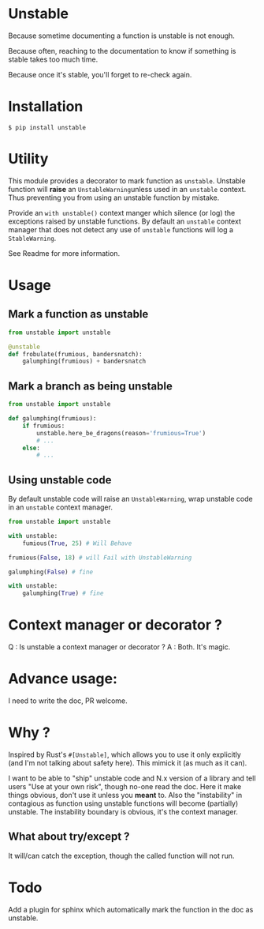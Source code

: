 # Unstable

Because sometime documenting a function is unstable is not
enough.

Because often, reaching to the documentation to know if something is stable
takes too much time.

Because once it's stable, you'll forget to re-check again.

# Installation

    $ pip install unstable

# Utility

This module provides a decorator to mark function as `unstable`. Unstable
function will **raise** an ``UnstableWarning``unless used in an `unstable`
context. Thus preventing you from using an unstable function by mistake.

Provide an `with unstable()` context manger which silence (or log) the
exceptions raised by unstable functions. By default an `unstable` context
manager that does not detect any use of `unstable` functions will log a
`StableWarning`.

See Readme for more information.


# Usage

## Mark a function as unstable

```python
from unstable import unstable

@unstable
def frobulate(frumious, bandersnatch):
    galumphing(frumious) + bandersnatch

```


## Mark a branch as being unstable

```python
from unstable import unstable

def galumphing(frumious):
    if frumious:
        unstable.here_be_dragons(reason='frumious=True')
        # ...
    else:
        # ...
```

## Using unstable code

By default unstable code will raise an `UnstableWarning`, wrap unstable code in
an `unstable` context manager.

```python
from unstable import unstable

with unstable:
    fumious(True, 25) # Will Behave

frumious(False, 18) # will Fail with UnstableWarning

galumphing(False) # fine

with unstable:
    galumphing(True) # fine
```

# Context manager or decorator ?

Q : Is unstable a context manager or decorator ?
A : Both. It's magic.


# Advance usage:

I need to write the doc, PR welcome.


# Why ?

Inspired by Rust's `#[Unstable]`, which allows you to use it only explicitly
(and I'm not talking about safety here). This mimick it (as much as it can).

I want to be able to "ship" unstable code and N.x version of a library and tell
users "Use at your own risk", though no-one read the doc. Here it make things
obvious, don't use it unless you __meant__ to. Also the "instability" in
contagious as function using unstable functions will become (partially)
unstable. The instability boundary is obvious, it's the context manager.

## What about try/except ?

It will/can catch the exception, though the called function will not run.

# Todo

Add a plugin for sphinx which automatically mark the function in the doc as
unstable. 

